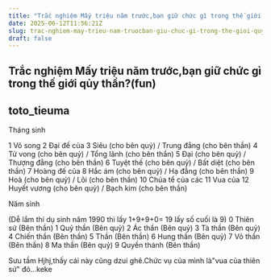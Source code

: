 ```yaml
---
title: "Trắc nghiệm Mấy triệu năm trước,bạn giữ chức gì trong thế giới qủy thần?(fun)"
date: 2025-06-12T11:56:21Z
slug: trac-nghiem-may-trieu-nam-truocban-giu-chuc-gi-trong-the-gioi-quy-thanfun
draft: false
---
```


## Trắc nghiệm Mấy triệu năm trước,bạn giữ chức gì trong thế giới qủy thần?(fun)

## toto_tieuma

Tháng sinh
 
1 Vô song
2 Đại đế của
3 Siêu (cho bên quỷ) / Trung đẳng (cho bên thần)
4 Tử vong (cho bên quỷ) / Tổng lãnh (cho bên thần)
5 Đại (cho bên quỷ) / Thượng đẳng (cho bên thần)
6 Tuyệt thế (cho bên quỷ) / Bất diệt (cho bên thần)
7 Hoàng đế của
8 Hắc ám (cho bên quỷ) / Hạ đẳng (cho bên thần)
9 Hoả (cho bên quỷ) / Lôi (cho bên thần)
10 Chúa tể của các
11 Vua của
12 Huyết vương (cho bên quỷ) / Bạch kim (cho bên thần)
 
 
Năm sinh
 
(Dễ lắm thí dụ sinh năm 1990 thì lấy 1+9+9+0= 19 lấy số cuối là 9)
0 Thiên sứ (Bên thần)
1 Quỷ thần (Bên quỷ)
2 Ác thần (Bên quỷ)
3 Tà thần (Bên quỷ)
4 Chiến thần (Bên thần)
5 Thần (Bên thần)
6 Hung thần (Bên quỷ)
7 Võ thần (Bên thần)
8 Ma thần (Bên quỷ)
9 Quyền thánh (Bên thần)
 
 
Sưu tầm
Hjhj,thấy cái này cũng dzui ghê.Chức vụ của mình là"vua của thiên sứ" đó...keke